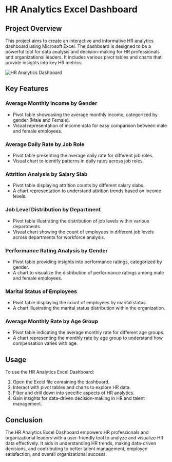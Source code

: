 # HR Analytics Excel Dashboard

## Project Overview

This project aims to create an interactive and informative HR analytics dashboard using Microsoft Excel. The dashboard is designed to be a powerful tool for data analysis and decision-making for HR professionals and organizational leaders. It includes various pivot tables and charts that provide insights into key HR metrics.

![HR Analytics Dashboard]([[https://your-repo-url.com](https://github.com/rafi4482/HR-Analytics-Excel/tree/main)/HR.png](https://github.com/rafi4482/HR-Analytics-Excel/blob/main/HR.png))

## Key Features

### Average Monthly Income by Gender
- Pivot table showcasing the average monthly income, categorized by gender (Male and Female).
- Visual representation of income data for easy comparison between male and female employees.

### Average Daily Rate by Job Role
- Pivot table presenting the average daily rate for different job roles.
- Visual chart to identify patterns in daily rates across job roles.

### Attrition Analysis by Salary Slab
- Pivot table displaying attrition counts by different salary slabs.
- A chart representation to understand attrition trends based on income levels.

### Job Level Distribution by Department
- Pivot table illustrating the distribution of job levels within various departments.
- Visual chart showing the count of employees in different job levels across departments for workforce analysis.

### Performance Rating Analysis by Gender
- Pivot table providing insights into performance ratings, categorized by gender.
- A chart to visualize the distribution of performance ratings among male and female employees.

### Marital Status of Employees
- Pivot table displaying the count of employees by marital status.
- A chart illustrating the marital status distribution within the organization.

### Average Monthly Rate by Age Group
- Pivot table indicating the average monthly rate for different age groups.
- A chart representing the monthly rate by age group to understand how compensation varies with age.

## Usage

To use the HR Analytics Excel Dashboard:
1. Open the Excel file containing the dashboard.
2. Interact with pivot tables and charts to explore HR data.
3. Filter and drill down into specific aspects of HR analytics.
4. Gain insights for data-driven decision-making in HR and talent management.

## Conclusion

The HR Analytics Excel Dashboard empowers HR professionals and organizational leaders with a user-friendly tool to analyze and visualize HR data effectively. It aids in understanding HR trends, making data-driven decisions, and contributing to better talent management, employee satisfaction, and overall organizational success.
